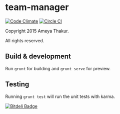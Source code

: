 # team-manager
[![Code Climate](https://codeclimate.com/github/indiandennis/Team-Manager/badges/gpa.svg)](https://codeclimate.com/github/indiandennis/Team-Manager) [![Circle CI](https://circleci.com/gh/indiandennis/Team-Manager.svg?style=svg)](https://circleci.com/gh/indiandennis/Team-Manager)

Copyright 2015 Ameya Thakur.

All rights reserved.

## Build & development

Run `grunt` for building and `grunt serve` for preview.

## Testing

Running `grunt test` will run the unit tests with karma.


[![Bitdeli Badge](https://d2weczhvl823v0.cloudfront.net/indiandennis/team-manager/trend.png)](https://bitdeli.com/free "Bitdeli Badge")

